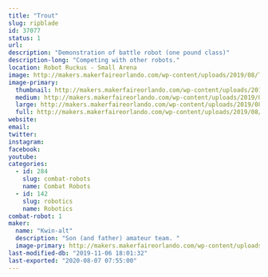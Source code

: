 ```yaml
---
title: "Trout"
slug: ripblade
id: 37077
status: 1
url: 
description: "Demonstration of battle robot (one pound class)"
description-long: "Competing with other robots."
location: Robot Ruckus - Small Arena
image: http://makers.makerfaireorlando.com/wp-content/uploads/2019/08/Trout.jpg
image-primary:
  thumbnail: http://makers.makerfaireorlando.com/wp-content/uploads/2019/08/Trout-150x150.jpg
  medium: http://makers.makerfaireorlando.com/wp-content/uploads/2019/08/Trout-300x265.jpg
  large: http://makers.makerfaireorlando.com/wp-content/uploads/2019/08/Trout.jpg
  full: http://makers.makerfaireorlando.com/wp-content/uploads/2019/08/Trout.jpg
website: 
email: 
twitter: 
instagram: 
facebook: 
youtube: 
categories:
  - id: 284
    slug: combat-robots
    name: Combat Robots
  - id: 142
    slug: robotics
    name: Robotics
combat-robot: 1
maker:
  name: "Kwin-alt"
  description: "Son (and father) amateur team. "
  image-primary: http://makers.makerfaireorlando.com/wp-content/uploads/2019/08/CE340C0C-FC6F-4324-AC0A-C374F5471290-1024x768.jpeg
last-modified-db: "2019-11-06 18:01:32"
last-exported: "2020-08-07 07:55:00"
---
```

